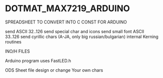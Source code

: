 # DOTMAT_MAX7219_ARDUINO
SPREADSHEET TO CONVERT INTO C CONST FOR ARDUINO

send ASCII 32..126
send special char and icons
send small font ASCII 33..126
send cyrillic chars (A-JA, only big russian/bulgarian)
internal Kerning  routines

INO/H FILES

Arduino program uses FastLED.h

ODS Sheet file
design or change Your own chars
